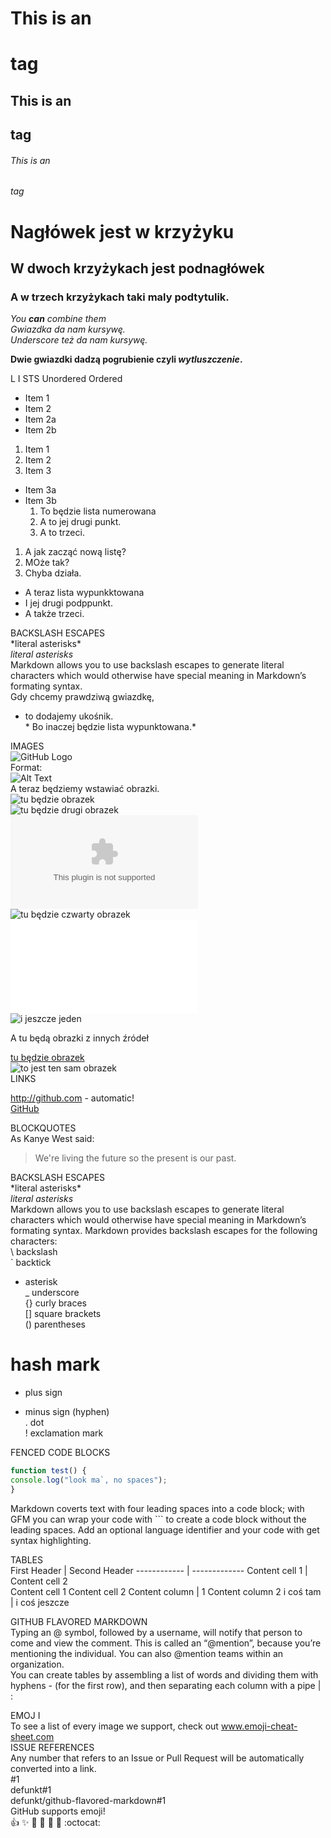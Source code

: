
# This is an <h1> tag
## This is an <h2> tag
###### This is an <h6> tag
# Nagłówek jest w krzyżyku #  
## W dwoch krzyżykach jest podnagłówek ##
### A w trzech krzyżykach taki maly podtytulik.  

  
*You **can** combine them*  
*Gwiazdka da nam kursywę.*  
_Underscore też da nam kursywę._  

**Dwie gwiazdki dadzą pogrubienie czyli *wytluszczenie*.**  

L I STS
Unordered
Ordered
* Item 1
* Item 2
* Item 2a
* Item 2b
1. Item 1
2. Item 2
3. Item 3
* Item 3a
* Item 3b  
  1. To będzie lista numerowana
  2. A to jej drugi punkt.
  3. A to trzeci.  
1. A jak zacząć nową listę?
2. MOże tak?
3. Chyba działa. 

* A teraz lista wypunkktowana
* I jej drugi podppunkt. 
* A także trzeci.



BACKSLASH ESCAPES  
\*literal asterisks\*  
*literal asterisks*  
Markdown allows you to use backslash escapes to generate literal characters which would otherwise have special meaning in Markdown’s formating syntax.  
Gdy chcemy prawdziwą gwiazdkę, 
* to dodajemy ukośnik.  
  \* Bo inaczej będzie lista wypunktowana.\*  


IMAGES  
![GitHub Logo](/images/logo.png)  
Format:    
![Alt Text](url)  
A teraz będziemy wstawiać obrazki.   
![tu będzie obrazek](./praca%20domowa/apply.jpg)  
![tu będzie drugi obrazek](./praca%20domowa/czerwonykapturek.png)  
![tu będzie trzeci obrazek](./praca%20domowa/English.docx)  
![tu będzie czwarty obrazek](./praca%20domowa/English.jpg)  
![tu będzie piąty obrazek](./praca%20domowa/English.pdf)  
![i jeszcze jeden](./praca%20domowa/English2.jpg)


A tu będą obrazki z innych źródeł

[tu będzie obrazek](https://st.depositphotos.com/1000792/3933/v/950/depositphotos_39337247-stock-illustration-playful-tubby-kitten.jpg)  
![to jest ten sam obrazek](https://st.depositphotos.com/1000792/3933/v/950/depositphotos_39337247-stock-illustration-playful-tubby-kitten.jpg)  
LINKS

http://github.com - automatic!  
[GitHub](http://github.com)  

BLOCKQUOTES  
As Kanye West said:
> We're living the future so
> the present is our past.

BACKSLASH ESCAPES  
\*literal asterisks\*  
*literal asterisks*  
Markdown allows you to use backslash escapes to generate literal characters which would otherwise have special meaning in Markdown’s formating syntax.
Markdown provides backslash escapes for the following characters:  
\ backslash  
` backtick  
* asterisk  
_ underscore  
{} curly braces  
[] square brackets  
() parentheses  
# hash mark  
+ plus sign  
- minus sign (hyphen)  
. dot  
! exclamation mark  

FENCED CODE BLOCKS
```javascript
function test() {
console.log("look ma`, no spaces");
}
```
Markdown coverts text with four leading spaces
into a code block; with GFM you can wrap your code
with ``` to create a code block without the
leading spaces. Add an optional language identifier
and your code with get syntax highlighting.

TABLES  
First Header | Second Header
------------ | -------------
Content cell 1 | Content cell 2  
Content cell 1 Content cell 2
Content column | 1 Content column 2
i coś tam | i coś jeszcze  

GITHUB FLAVORED MARKDOWN  
Typing an @ symbol, followed by a username, will notify that person to come and view the comment. This is called an “@mention”, because you’re mentioning the individual. You can also @mention teams within an organization.  
You can create tables by assembling a list of words and dividing them with hyphens - (for the first row), and then separating each column with a pipe | :

EMOJ I  
To see a list of every image we support, check out www.emoji-cheat-sheet.com  
ISSUE REFERENCES  
Any number that refers to an Issue or Pull Request will be automatically converted into a link.  
#1  
defunkt#1  
defunkt/github-flavored-markdown#1  
GitHub supports emoji!  
:+1: :sparkles: :camel: :tada:
:rocket: :metal: :octocat:
